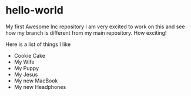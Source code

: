 # hello-world
My first Awesome Inc repository
I am very excited to work on this and see how my branch is different from my main repository. How exciting!

Here is a list of things I like
- Cookie Cake
- My Wife
- My Puppy
- My Jesus
- My new MacBook
- My new Headphones
